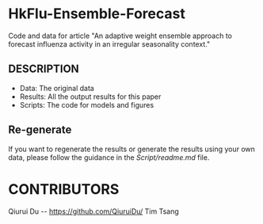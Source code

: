 # HkFlu-Ensemble-Forecast
Code and data for article "An adaptive weight ensemble approach to forecast influenza activity in an irregular seasonality context."

## DESCRIPTION
- Data: The original data
- Results: All the output results for this paper
- Scripts: The code for models and figures

## Re-generate
If you want to regenerate the results or generate the results using your own data, please follow the guidance in the *Script/readme.md* file.

# CONTRIBUTORS
Qiurui Du -- https://github.com/QiuruiDu/
Tim Tsang

